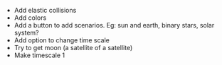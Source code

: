 * Add elastic collisions
* Add colors
* Add a button to add scenarios. Eg: sun and earth, binary stars, solar system?
* Add option to change time scale
* Try to get moon (a satellite of a satellite)
* Make timescale 1
